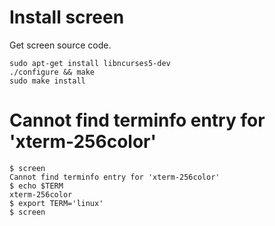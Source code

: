 # Install screen
Get screen source code.

    sudo apt-get install libncurses5-dev
    ./configure && make
    sudo make install

# Cannot find terminfo entry for 'xterm-256color'

    $ screen
    Cannot find terminfo entry for 'xterm-256color'
    $ echo $TERM
    xterm-256color
    $ export TERM='linux'
    $ screen
